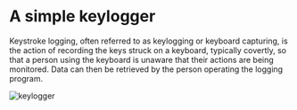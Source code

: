 # A simple keylogger
Keystroke logging, often referred to as keylogging or keyboard capturing, is the action of recording the keys struck on a keyboard, typically covertly, so that a person using the keyboard is unaware that their actions are being monitored. Data can then be retrieved by the person operating the logging program.



![keylogger](https://user-images.githubusercontent.com/77485368/131219646-0eeb23fc-e24a-49a0-a5f1-d7ac57b4e26a.jpg)






